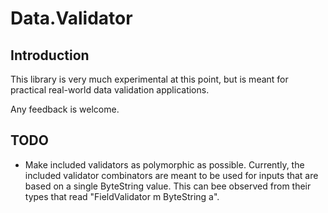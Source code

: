 # Data.Validator

## Introduction
This library is very much experimental at this point, but is meant for
practical real-world data validation applications.


Any feedback is welcome.


## TODO
* Make included validators as polymorphic as possible. Currently, the included
  validator combinators are meant to be used for inputs that are based on
  a single ByteString value. This can bee observed from their types that read
  "FieldValidator m ByteString a". 
